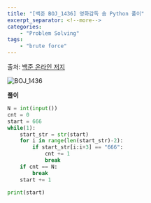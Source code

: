 ```yaml
---
title: "[백준 BOJ_1436] 영화감독 숌 Python 풀이"
excerpt_separator: <!--more-->
categories: 
    - "Problem Solving"
tags: 
    - "brute force"
---
```

출처: [백준 온라인 저지](https://www.acmicpc.net/problem/1436)

![BOJ_1436](https://user-images.githubusercontent.com/59808674/114321083-ec101580-9b53-11eb-8086-18b371339856.PNG)

__풀이__  
```python
N = int(input())
cnt = 0
start = 666
while(1):
    start_str = str(start)
    for i in range(len(start_str)-2):
        if start_str[i:i+3] == "666":
            cnt += 1
            break
    if cnt == N:
        break
    start += 1

print(start)
```